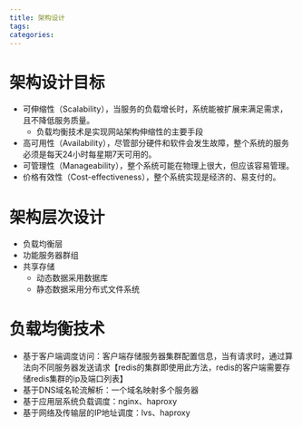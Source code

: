 ```yaml
---
title: 架构设计
tags:
categories:
---
```

# 架构设计目标
* 可伸缩性（Scalability），当服务的负载增长时，系统能被扩展来满足需求，且不降低服务质量。
    - 负载均衡技术是实现网站架构伸缩性的主要手段
* 高可用性（Availability），尽管部分硬件和软件会发生故障，整个系统的服务必须是每天24小时每星期7天可用的。
* 可管理性（Manageability），整个系统可能在物理上很大，但应该容易管理。
* 价格有效性（Cost-effectiveness），整个系统实现是经济的、易支付的。

# 架构层次设计
* 负载均衡层
* 功能服务器群组
* 共享存储
    - 动态数据采用数据库
    - 静态数据采用分布式文件系统

# 负载均衡技术
* 基于客户端调度访问：客户端存储服务器集群配置信息，当有请求时，通过算法向不同服务器发送请求【redis的集群即使用此方法，redis的客户端需要存储redis集群的ip及端口列表】
* 基于DNS域名轮流解析：一个域名映射多个服务器
* 基于应用层系统负载调度：nginx、haproxy
* 基于网络及传输层的IP地址调度：lvs、haproxy
